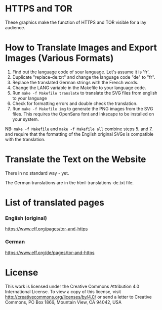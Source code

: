 # HTTPS and TOR

These graphics make the function of HTTPS and TOR visible for a lay audience.

# How to Translate Images and Export Images (Various Formats)

1. Find out the language code of sour language. Let's assume it is 'fr'.
2. Duplicate "replace-de.txt" and change the language code "de" to "fr".
3. Replace the translated German strings with the French words.
4. Change the LANG variable in the Makefile to your language code.
5. Run `make -f Makefile translate` to translate the SVG files from english to
your language
6. Check for formatting errors and double check the translation.
7. Run `make -f Makefile img` to generate the PNG images from the SVG files.
This requires the OpenSans font and Inkscape to be installed on your system.

NB: `make -f Makefile` and `make -f Makefile all` combine steps 5. and 7. and
require that the formatting of the English original SVGs is compatible with the
translation.

# Translate the Text on the Website

There in no standard way - yet.

The German translations are in the html-translations-de.txt file.


# List of translated pages

### English (original)

https://www.eff.org/pages/tor-and-https

### German

https://www.eff.org/de/pages/tor-and-https


# License

This work is licensed under the Creative Commons Attribution 4.0 International License. To view a copy of this license, visit http://creativecommons.org/licenses/by/4.0/ or send a letter to Creative Commons, PO Box 1866, Mountain View, CA 94042, USA
